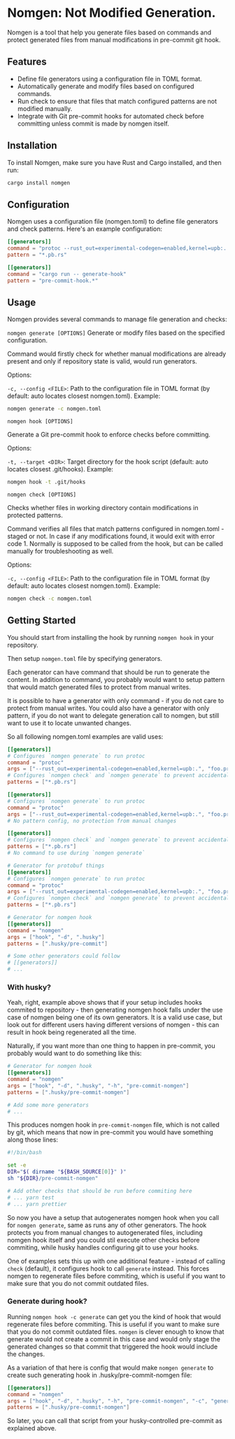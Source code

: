 # Nomgen: **No**t **M**odified **Gen**eration.

Nomgen is a tool that help you generate files based on commands and protect generated files from manual modifications in pre-commit git hook.

## Features

- Define file generators using a configuration file in TOML format.
- Automatically generate and modify files based on configured commands.
- Run check to ensure that files that match configured patterns are not modified manually.
- Integrate with Git pre-commit hooks for automated check before committing unless commit is made by nomgen itself.

## Installation

To install Nomgen, make sure you have Rust and Cargo installed, and then run:

```sh
cargo install nomgen
```

## Configuration
Nomgen uses a configuration file (nomgen.toml) to define file generators and check patterns. 
Here's an example configuration:

```toml
[[generators]]
command = "protoc --rust_out=experimental-codegen=enabled,kernel=upb:. foo.proto"
pattern = "*.pb.rs"

[[generators]]
command = "cargo run -- generate-hook"
pattern = "pre-commit-hook.*"
```

## Usage
Nomgen provides several commands to manage file generation and checks:

`nomgen generate [OPTIONS]`
Generate or modify files based on the specified configuration.

Command would firstly check for whether manual modifications are already present and only if repository state is valid, would run generators.

Options:

`-c, --config <FILE>`: Path to the configuration file in TOML format (by default: auto locates closest nomgen.toml).
Example:

```sh
nomgen generate -c nomgen.toml
```

`nomgen hook [OPTIONS]`

Generate a Git pre-commit hook to enforce checks before committing.

Options:

`-t, --target <DIR>`: Target directory for the hook script (default: auto locates closest .git/hooks).
Example:

```sh
nomgen hook -t .git/hooks
```

`nomgen check [OPTIONS]`

Checks whether files in working directory contain modifications in protected patterns. 

Command verifies all files that match patterns configured in nomgen.toml - staged or not. 
In case if any modifications found, it would exit with error code 1. 
Normally is supposed to be called from the hook, but can be called manually for troubleshooting as well.

Options:

`-c, --config <FILE>`: Path to the configuration file in TOML format (by default: auto locates closest nomgen.toml).
Example:

```sh
nomgen check -c nomgen.toml
```

## Getting Started

You should start from installing the hook by running `nomgen hook` in your repository.

Then setup `nomgen.toml` file by specifying generators.

Each generator can have command that should be run to generate the content.
In addition to command, you probably would want to setup pattern that would match generated files to protect from manual writes.

It is possible to have a generator with only command - if you do not care to protect from manual writes.
You could also have a generator with only pattern, if you do not want to delegate generation call to nomgen, but still want to use it to locate unwanted changes.

So all following nomgen.toml examples are valid uses:

```toml
[[generators]]
# Configures `nomgen generate` to run protoc 
command = "protoc"
args = ["--rust_out=experimental-codegen=enabled,kernel=upb:.", "foo.proto"]
# Configures `nomgen check` and `nomgen generate` to prevent accidental changes to files ending on `.pb.rs`
patterns = ["*.pb.rs"]
```

```toml
[[generators]]
# Configures `nomgen generate` to run protoc 
command = "protoc"
args = ["--rust_out=experimental-codegen=enabled,kernel=upb:.", "foo.proto"]
# No pattern config, no protection from manual changes
```

```toml
[[generators]]
# Configures `nomgen check` and `nomgen generate` to prevent accidental changes to files ending on `.pb.rs`
patterns = ["*.pb.rs"]
# No command to use during `nomgen generate` 
```

```toml
# Generator for protobuf things
[[generators]]
# Configures `nomgen generate` to run protoc 
command = "protoc"
args = ["--rust_out=experimental-codegen=enabled,kernel=upb:.", "foo.proto"]
# Configures `nomgen check` and `nomgen generate` to prevent accidental changes to files ending on `.pb.rs`
patterns = ["*.pb.rs"]

# Generator for nomgen hook
[[generators]]
command = "nomgen"
args = ["hook", "-d", ".husky"]
patterns = [".husky/pre-commit"]

# Some other generators could follow
# [[generators]]
# ...
```

### With husky?

Yeah, right, example above shows that if your setup includes hooks commited to repository - then generating nomgen hook falls under the use case of nomgen being one of its own generators. It is a valid use case, but look out for different users having different versions of nomgen - this can result in hook being regenerated all the time.

Naturally, if you want more than one thing to happen in pre-commit, you probably would want to do something like this:

```toml
# Generator for nomgen hook
[[generators]]
command = "nomgen"
args = ["hook", "-d", ".husky", "-h", "pre-commit-nomgen"]
patterns = [".husky/pre-commit-nomgen"]

# Add some more generators
# ...
```

This produces nomgen hook in `pre-commit-nomgen` file, which is not called by git, which means 
that now in pre-commit you would have something along those lines:

```bash
#!/bin/bash

set -e
DIR="$( dirname "${BASH_SOURCE[0]}" )"
sh "${DIR}/pre-commit-nomgen"

# Add other checks that should be run before commiting here
# ... yarn test
# ... yarn prettier

```

So now you have a setup that autogenerates nomgen hook when you call for `nomgen generate`, same as runs any of other generators. The hook protects you from manual changes to autogenerated files, including nomgen hook itself and you could stil execute other checks before commiting, while husky handles configuring git to use your hooks. 

One of examples sets this up with one additional feature - instead of calling `check` (default), it configures hook to call `generate` instead. This forces nomgen to regenerate files before commiting, which is useful if you want to make sure that you do not commit outdated files.

### Generate during hook?

Running `nomgen hook -c generate` can get you the kind of hook that would regenerate files before commiting. This is useful if you want to make sure that you do not commit outdated files. `nomgen` is clever enough to know that generate would not create a commit in this case and would only stage the generated changes so that commit that triggered the hook would include the changes. 

As a variation of that here is config that would make `nomgen generate` to create such generating hook in .husky/pre-commit-nomgen file: 

```toml
[[generators]]
command = "nomgen"
args = ["hook", "-d", ".husky", "-h", "pre-commit-nomgen", "-c", "generate"]
patterns = [".husky/pre-commit-nomgen"]
```

So later, you can call that script from your husky-controlled pre-commit as explained above.


